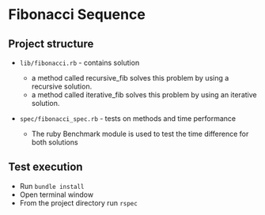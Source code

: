 # Fibonacci Sequence

## Project structure
- `lib/fibonacci.rb`  - contains solution
  - a method called recursive_fib solves this problem by using a recursive solution. 
  - a method called iterative_fib solves this problem by using an iterative solution. 

- `spec/fibonacci_spec.rb` - tests on methods and time performance
  - The ruby Benchmark module is used to test the time difference for both solutions

## Test execution
- Run `bundle install`
- Open terminal window
- From the project directory run `rspec`


